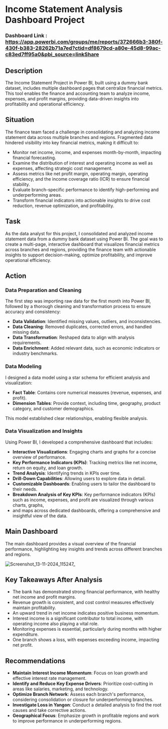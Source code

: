 # Income Statement Analysis Dashboard Project
### Dashboard Link : https://app.powerbi.com/groups/me/reports/372666b3-380f-430f-b383-28262b71a7ed?ctid=df8679cd-a80e-45d8-99ac-c83ed7ff95a0&pbi_source=linkShare
## Description
The Income Statement Project in Power BI, built using a dummy bank dataset, includes multiple dashboard pages that centralize financial metrics. This tool enables the finance and accounting team to analyze income, expenses, and profit margins, providing data-driven insights into profitability and operational efficiency.

## Situation
The finance team faced a challenge in consolidating and analyzing income statement data across multiple branches and regions. Fragmented data hindered visibility into key financial metrics, making it difficult to:

- Monitor net income, income, and expenses month-by-month, impacting financial forecasting.
- Examine the distribution of interest and operating income as well as expenses, affecting strategic cost management.
- Assess metrics like net profit margin, operating margin, operating efficiency, and the income coverage ratio (ICR) to ensure financial stability.
- Evaluate branch-specific performance to identify high-performing and underperforming areas.
- Transform financial indicators into actionable insights to drive cost reduction, revenue optimization, and profitability.

## Task
As the data analyst for this project, I consolidated and analyzed income statement data from a dummy bank dataset using Power BI. The goal was to create a multi-page, interactive dashboard that visualizes financial metrics across branches and regions, providing the finance team with actionable insights to support decision-making, optimize profitability, and improve operational efficiency.

## Action

### Data Preparation and Cleaning
The first step was importing raw data for the first month into Power BI, followed by a thorough cleaning and transformation process to ensure accuracy and consistency:

- **Data Validation**: Identified missing values, outliers, and inconsistencies.
- **Data Cleaning**: Removed duplicates, corrected errors, and handled missing data.
- **Data Transformation**: Reshaped data to align with analysis requirements.
- **Data Enrichment**: Added relevant data, such as economic indicators or industry benchmarks.

### Data Modeling
I designed a data model using a star schema for efficient analysis and visualization:

- **Fact Table**: Contains core numerical measures (revenue, expenses, and profit).
- **Dimension Tables**: Provide context, including time, geography, product category, and customer demographics.

This model established clear relationships, enabling flexible analysis.

### Data Visualization and Insights
Using Power BI, I developed a comprehensive dashboard that includes:

- **Interactive Visualizations**: Engaging charts and graphs for a concise overview of performance.
- **Key Performance Indicators (KPIs)**: Tracking metrics like net income, return on equity, and loan growth.
- **Trend Analysis**: Identifying trends in KPIs over time.
- **Drill-Down Capabilities**: Allowing users to explore data in detail.
- **Customizable Dashboards**: Enabling users to tailor the dashboard to their needs.
- **Breakdown Analysis of Key KPIs**: Key performance indicators (KPIs) such as income, expenses, and profit are visualized through various charts, graphs,
- and maps across dedicated dashboards, offering a comprehensive and insightful view of the data.
  
## Main Dashboard
The main dashboard provides a visual overview of the financial performance, highlighting key insights and trends across different branches and regions.

![Screenshot_13-11-2024_115247_](https://github.com/user-attachments/assets/40825c7c-dd63-46f0-90ac-781f8fd3040a)

## Key Takeaways After Analysis
- The bank has demonstrated strong financial performance, with healthy net income and profit margins.
- Revenue growth is consistent, and cost control measures effectively maintain profitability.
- An upward trend in net income indicates positive business momentum.
- Interest income is a significant contributor to total income, with operating income also playing a vital role.
- Monitoring expenses is essential, particularly during months with higher expenditure.
- One branch shows a loss, with expenses exceeding income, impacting net profit.

## Recommendations
- **Maintain Interest Income Momentum**: Focus on loan growth and effective interest rate management.
- **Identify and Reduce Key Expense Drivers**: Prioritize cost-cutting in areas like salaries, marketing, and technology.
- **Optimize Branch Network**: Assess each branch's performance, considering consolidation or closure for underperforming branches.
- **Investigate Loss in Yangon**: Conduct a detailed analysis to find the root causes and take corrective actions.
- **Geographical Focus**: Emphasize growth in profitable regions and work to improve performance in underperforming regions.

